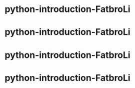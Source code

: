 # python-introduction-FatbroLi
# python-introduction-FatbroLi
# python-introduction-FatbroLi
# python-introduction-FatbroLi
